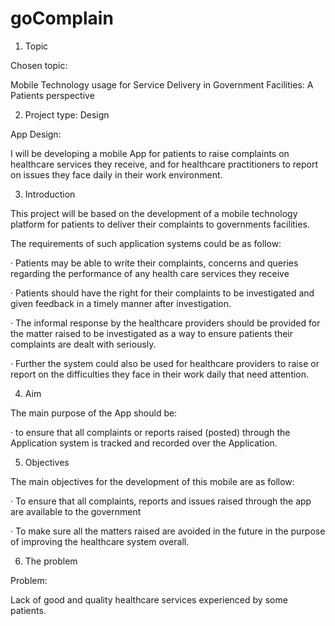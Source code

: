 # goComplain

1. Topic

Chosen topic:

Mobile Technology usage for Service Delivery in Government Facilities: A Patients perspective

2. Project type: Design

App Design:

I will be developing a mobile App for patients to raise complaints on healthcare services they receive, and for healthcare practitioners to report on issues they face daily in their work environment.

3. Introduction

This project will be based on the development of a mobile technology platform for patients to deliver their complaints to governments facilities.

The requirements of such application systems could be as follow:

· Patients may be able to write their complaints, concerns and queries regarding the performance of any health care services they receive

· Patients should have the right for their complaints to be investigated and given feedback in a timely manner after investigation.

· The informal response by the healthcare providers should be provided for the matter raised to be investigated as a way to ensure patients their complaints are dealt with seriously.

· Further the system could also be used for healthcare providers to raise or report on the difficulties they face in their work daily that need attention.

4. Aim

The main purpose of the App should be:

· to ensure that all complaints or reports raised (posted) through the Application system is tracked and recorded over the Application.

5. Objectives

The main objectives for the development of this mobile are as follow:

· To ensure that all complaints, reports and issues raised through the app are available to the government

· To make sure all the matters raised are avoided in the future in the purpose of improving the healthcare system overall.

6. The problem

Problem:

Lack of good and quality healthcare services experienced by some patients.
